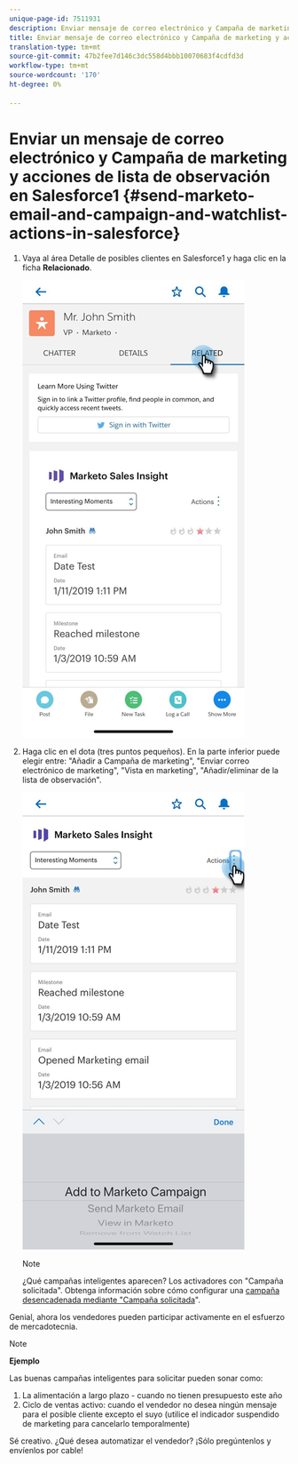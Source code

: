 ```yaml
---
unique-page-id: 7511931
description: Enviar mensaje de correo electrónico y Campaña de marketing y acciones de lista de observación en Salesforce1 - Documentos de marketing - Documentación del producto
title: Enviar mensaje de correo electrónico y Campaña de marketing y acciones de lista de observación en Salesforce1
translation-type: tm+mt
source-git-commit: 47b2fee7d146c3dc558d4bbb10070683f4cdfd3d
workflow-type: tm+mt
source-wordcount: '170'
ht-degree: 0%

---
```



# Enviar un mensaje de correo electrónico y Campaña de marketing y acciones de lista de observación en Salesforce1 {#send-marketo-email-and-campaign-and-watchlist-actions-in-salesforce}

1. Vaya al área Detalle de posibles clientes en Salesforce1 y haga clic en la ficha **Relacionado**.

   ![](assets/one-1.png)

1. Haga clic en el dota (tres puntos pequeños). En la parte inferior puede elegir entre: &quot;Añadir a Campaña de marketing&quot;, &quot;Enviar correo electrónico de marketing&quot;, &quot;Vista en marketing&quot;, &quot;Añadir/eliminar de la lista de observación&quot;.

   ![](assets/two-1.png)

   >[!NOTE]
   >
   >¿Qué campañas inteligentes aparecen? Los activadores con &quot;Campaña solicitada&quot;. Obtenga información sobre cómo configurar una [campaña desencadenada mediante &quot;Campaña solicitada](../../../../product-docs/core-marketo-concepts/smart-campaigns/flow-actions/request-campaign.md)&quot;.

Genial, ahora los vendedores pueden participar activamente en el esfuerzo de mercadotecnia.

>[!NOTE]
>
>**Ejemplo**
>
>Las buenas campañas inteligentes para solicitar pueden sonar como:
>
>1. La alimentación a largo plazo - cuando no tienen presupuesto este año
>1. Ciclo de ventas activo: cuando el vendedor no desea ningún mensaje para el posible cliente excepto el suyo (utilice el indicador suspendido de marketing para cancelarlo temporalmente)

>
>
Sé creativo. ¿Qué desea automatizar el vendedor? ¡Sólo pregúntenlos y envíenlos por cable!


